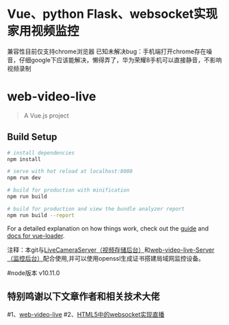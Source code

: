 # Vue、python Flask、websocket实现家用视频监控
兼容性目前仅支持chrome浏览器
已知未解决bug：手机端打开chrome存在噪音，仔细google下应该能解决，懒得弄了，华为荣耀8手机可以直接静音，不影响视频录制
# web-video-live

> A Vue.js project

## Build Setup

``` bash
# install dependencies
npm install

# serve with hot reload at localhost:8080
npm run dev

# build for production with minification
npm run build

# build for production and view the bundle analyzer report
npm run build --report
```

For a detailed explanation on how things work, check out the [guide](http://vuejs-templates.github.io/webpack/) and [docs for vue-loader](http://vuejs.github.io/vue-loader).

注释：本git与[LiveCameraServer（视频存储后台）](https://github.com/wxh4321/LiveCameraServer)和[web-video-live-Server（监控后台）](https://github.com/wxh4321/web-video-live-Server)配合使用,并可以使用openssl生成证书搭建局域网监控设备。

#node版本 v10.11.0

## 特别鸣谢以下文章作者和相关技术大佬
#1、[web-video-live](https://github.com/fuyi501/web-video-live)
#2、[HTML5中的websocket实现直播](https://blog.csdn.net/qq_39364032/article/details/79744309)

